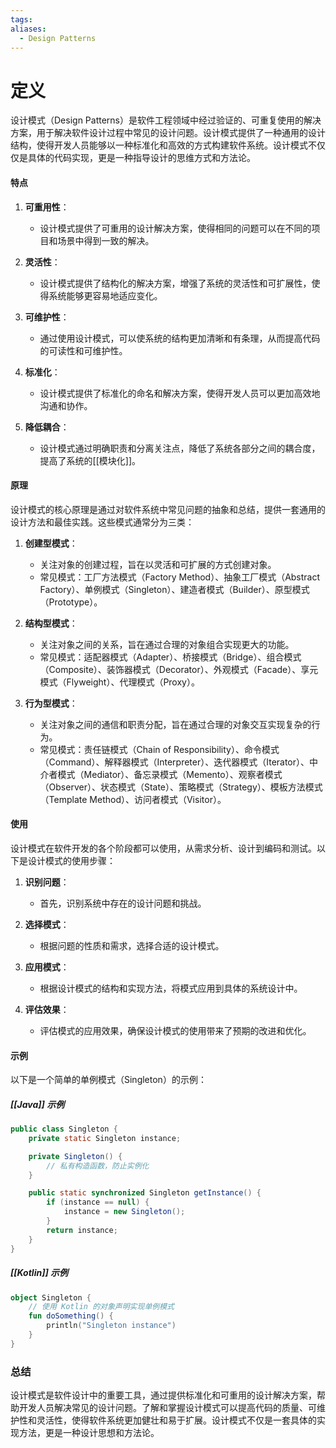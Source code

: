 ```yaml
---
tags: 
aliases:
  - Design Patterns
---
```


# 定义

设计模式（Design Patterns）是软件工程领域中经过验证的、可重复使用的解决方案，用于解决软件设计过程中常见的设计问题。设计模式提供了一种通用的设计结构，使得开发人员能够以一种标准化和高效的方式构建软件系统。设计模式不仅仅是具体的代码实现，更是一种指导设计的思维方式和方法论。

#### 特点

1. **可重用性**：
   - 设计模式提供了可重用的设计解决方案，使得相同的问题可以在不同的项目和场景中得到一致的解决。

2. **灵活性**：
   - 设计模式提供了结构化的解决方案，增强了系统的灵活性和可扩展性，使得系统能够更容易地适应变化。

3. **可维护性**：
   - 通过使用设计模式，可以使系统的结构更加清晰和有条理，从而提高代码的可读性和可维护性。

4. **标准化**：
   - 设计模式提供了标准化的命名和解决方案，使得开发人员可以更加高效地沟通和协作。

5. **降低耦合**：
   - 设计模式通过明确职责和分离关注点，降低了系统各部分之间的耦合度，提高了系统的[[模块化]]。

#### 原理

设计模式的核心原理是通过对软件系统中常见问题的抽象和总结，提供一套通用的设计方法和最佳实践。这些模式通常分为三类：

1. **创建型模式**：
   - 关注对象的创建过程，旨在以灵活和可扩展的方式创建对象。
   - 常见模式：工厂方法模式（Factory Method）、抽象工厂模式（Abstract Factory）、单例模式（Singleton）、建造者模式（Builder）、原型模式（Prototype）。

2. **结构型模式**：
   - 关注对象之间的关系，旨在通过合理的对象组合实现更大的功能。
   - 常见模式：适配器模式（Adapter）、桥接模式（Bridge）、组合模式（Composite）、装饰器模式（Decorator）、外观模式（Facade）、享元模式（Flyweight）、代理模式（Proxy）。

3. **行为型模式**：
   - 关注对象之间的通信和职责分配，旨在通过合理的对象交互实现复杂的行为。
   - 常见模式：责任链模式（Chain of Responsibility）、命令模式（Command）、解释器模式（Interpreter）、迭代器模式（Iterator）、中介者模式（Mediator）、备忘录模式（Memento）、观察者模式（Observer）、状态模式（State）、策略模式（Strategy）、模板方法模式（Template Method）、访问者模式（Visitor）。

#### 使用

设计模式在软件开发的各个阶段都可以使用，从需求分析、设计到编码和测试。以下是设计模式的使用步骤：

1. **识别问题**：
   - 首先，识别系统中存在的设计问题和挑战。

2. **选择模式**：
   - 根据问题的性质和需求，选择合适的设计模式。

3. **应用模式**：
   - 根据设计模式的结构和实现方法，将模式应用到具体的系统设计中。

4. **评估效果**：
   - 评估模式的应用效果，确保设计模式的使用带来了预期的改进和优化。

#### 示例

以下是一个简单的单例模式（Singleton）的示例：

##### [[Java]] 示例

```java
public class Singleton {
    private static Singleton instance;

    private Singleton() {
        // 私有构造函数，防止实例化
    }

    public static synchronized Singleton getInstance() {
        if (instance == null) {
            instance = new Singleton();
        }
        return instance;
    }
}
```

##### [[Kotlin]] 示例

```kotlin
object Singleton {
    // 使用 Kotlin 的对象声明实现单例模式
    fun doSomething() {
        println("Singleton instance")
    }
}
```

### 总结

设计模式是软件设计中的重要工具，通过提供标准化和可重用的设计解决方案，帮助开发人员解决常见的设计问题。了解和掌握设计模式可以提高代码的质量、可维护性和灵活性，使得软件系统更加健壮和易于扩展。设计模式不仅是一套具体的实现方法，更是一种设计思想和方法论。
